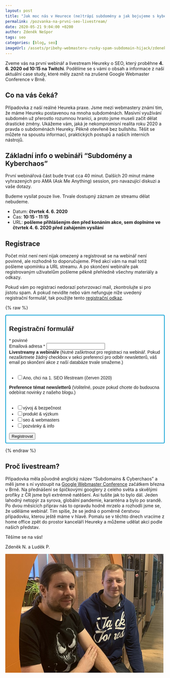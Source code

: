 ```yaml
---
layout: post
title: "Jak moc nás v Heurece (ne)trápí subdomény a jak bojujeme s kyberchaosem? Pozvánka na první SEO livestream"
permalink: /pozvanka-na-prvni-seo-livestream/
date: 2020-05-21 9:04:00 +0200
author: Zdeněk Nešpor
tags: seo
categories: [blog, seo]
imageUrl: /assets/pribehy-webmasteru-rusky-spam-subdomain-hijack/zdenek-a-ludek.jpg
---
```


Zveme vás na první webinář a livestream Heureky o SEO, který proběhne **4. 6. 2020 od 10:15 na Twitchi**. Podělíme se s vámi o obsah a informace z naší aktuální case study, které měly zaznít na zrušené Google Webmaster Conference v Brně.

## Co na vás čeká?

Případovka z naší reálné Heureka praxe. Jsme mezi webmastery známí tím, že máme Heureku postavenou na mnoha subdoménách. Masivní využívání subdomén už přerostlo rozumnou hranici, a proto jsme museli začít dělat drastické změny. Ukážeme vám, jaká je nekompromisní realita roku 2020 a pravda o subdoménách Heureky. Pěkně otevřeně bez bullshitu. Těšit se můžete na spoustu informací, praktických postupů a našich interních nástrojů.

## Základní info o webináři “Subdomény a Kyberchaos”

První webinářová část bude trvat cca 40 minut. Dalších 20 minut máme vyhrazených pro AMA (Ask Me Anything) session, pro navazující diskuzi a vaše dotazy.

Budeme vysílat pouze live. Trvale dostupný záznam ze streamu dělat nebudeme.

- Datum: **čtvrtek 4. 6. 2020**
- Čas: **10:15 - 11:15**
- URL: **pošleme přihlášeným den před konáním akce, sem doplníme ve čtvrtek 4. 6. 2020 před zahájením vysílání**

## Registrace

Počet míst není není nijak omezený a registrovat se na webinář není povinné, ale rozhodně to doporučujeme. Před akcí vám na mail totiž pošleme upomínku a URL streamu. A po skončení webináře pak registrovaným uživatelům pošleme pěkně přehledně všechny materiály a odkazy.

Pokud vám po registraci nedorazí potvrzovací mail, zkontrolujte si pro jistotu spam. A pokud nevidíte nebo vám nefunguje níže uvedený registrační formulář, tak použijte tento [registrační odkaz](http://eepurl.com/g3FPvX).

{% raw %}
<link href="//cdn-images.mailchimp.com/embedcode/classic-10_7.css" rel="stylesheet" type="text/css">
<style type="text/css">
	#mc_embed_signup{background:#fff; clear:left; font:14px Helvetica,Arial,sans-serif; }
	/* Add your own Mailchimp form style overrides in your site stylesheet or in this style block.
	   We recommend moving this block and the preceding CSS link to the HEAD of your HTML file. */
</style>
<div id="mc_embed_signup" style="border:2px solid #009CD3; border-radius:4px; padding:0px 10px 10px 10px;">
<form action="https://heurekadevs.us18.list-manage.com/subscribe/post?u=ae4baf7bbc33635c280e26c54&amp;id=30bc44e3d7" method="post" id="mc-embedded-subscribe-form" name="mc-embedded-subscribe-form" class="validate" target="_blank" novalidate>
    <div id="mc_embed_signup_scroll">
	<h2>Registrační formulář</h2>
<div class="indicates-required"><span class="asterisk">*</span> povinné</div>
<div class="mc-field-group">
	<label for="mce-EMAIL">Emailová adresa  <span class="asterisk">*</span>
</label>
	<input type="email" value="" name="EMAIL" class="required email" id="mce-EMAIL">
</div>
<div class="mc-field-group input-group">
    <strong>Livestreamy a webináře</strong> (Nutné zaškrtnout pro registraci na webinář. Pokud nezaškrtnete žádný checkbox v sekci preferencí pro odběr newsletterů, váš email po skončení akce z naší databáze trvale smažeme.)<br /><br />
    <ul><li><input type="checkbox" value="1" name="group[4862][1]" id="mce-group[4862]-4862-0"><label for="mce-group[4862]-4862-0">Ano, chci na 1. SEO lifestream (červen 2020)</label></li>
</ul>
</div>
<div class="mc-field-group input-group">
    <strong>Preference témat newsletterů</strong> (Volitelné, pouze pokud chcete do budoucna odebírat novinky z našeho blogu.) <br /><br />
    <ul><li><input type="checkbox" value="2" name="group[4866][2]" id="mce-group[4866]-4866-0"><label for="mce-group[4866]-4866-0">vývoj &amp; bezpečnost</label></li>
<li><input type="checkbox" value="4" name="group[4866][4]" id="mce-group[4866]-4866-1"><label for="mce-group[4866]-4866-1">produkt &amp; výzkum</label></li>
<li><input type="checkbox" value="8" name="group[4866][8]" id="mce-group[4866]-4866-2"><label for="mce-group[4866]-4866-2">seo &amp; webmasters</label></li>
<li><input type="checkbox" value="16" name="group[4866][16]" id="mce-group[4866]-4866-3"><label for="mce-group[4866]-4866-3">pozvánky &amp; info</label></li>
</ul>
</div>
	<div id="mce-responses" class="clear">
		<div class="response" id="mce-error-response" style="display:none"></div>
		<div class="response" id="mce-success-response" style="display:none"></div>
	</div>    <!-- real people should not fill this in and expect good things - do not remove this or risk form bot signups-->
    <div style="position: absolute; left: -5000px;" aria-hidden="true"><input type="text" name="b_ae4baf7bbc33635c280e26c54_30bc44e3d7" tabindex="-1" value=""></div>
    <div class="clear"><input type="submit" value="Registrovat" name="subscribe" id="mc-embedded-subscribe" class="button"></div>
    </div>
</form>
</div>

<!--End mc_embed_signup-->
{% endraw %}

## Proč livestream?

Případovka měla původně anglický název “Subdomains & Cyberchaos” a měli jsme s ní vystoupit na [Google Webmaster Conference](https://events.withgoogle.com/webmaster-conference-czsk/speakers/#content) začátkem března v Brně. Na přednášení se špičkovými googlery z celého světa a skvělými profíky z ČR jsme byli extrémně natěšení. Asi tušíte jak to bylo dál. Jeden lahodný netopýr za syrova, globální pandemie, karanténa a bylo po srandě. Po dvou měsících příprav nás to opravdu hodně mrzelo a rozhodli jsme se, že uděláme webinář. Tím spíše, že se jedná o poměrně čerstvou případovku, kterou ještě máme v hlavě. Pomalu se v těchto dnech vracíme z home office zpět do prostor kanceláří Heureky a můžeme udělat akci podle našich představ.

Těšíme se na vás!

Zdeněk N. a Luděk P.


![SEO tým Heureky](/assets/pribehy-webmasteru-rusky-spam-subdomain-hijack/zdenek-a-ludek.jpg "SEO tým Heureky")
